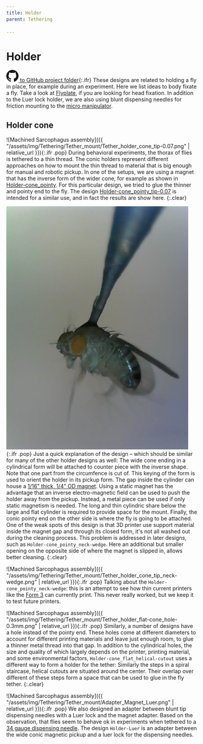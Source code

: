 ```yaml
---
title: Holder
parent: Tethering

---
```


# Holder 

[![Open GitHub folder](/assets/img/GitHub-Mark-32px.png) to GitHub project folder](https://github.com/reiserlab/Component-Design/tree/main/Tethering/Tether_holder){:.ifr}
These designs are related to holding a fly in place, for example during an experiment. Here we list ideas to body fixate a fly. Take a look at [Flyplate](/flyplate), if you are looking for head fixation. In addition to the Luer lock holder, we are also using blunt dispensing needles for friction mounting to the [micro manipulator](/micromanipulator).

## Holder cone

![Machined Sarcophagus assembly]({{ "/assets/img/Tethering/Tether_mount/Tether_holder_cone_tip-0.07.png" | relative_url }}){:.ifr .pop}
During behavioral experiments, the thorax of flies is tethered to a thin thread. The conic holders represent different approaches on how to mount the thin thread to material that is big enough for manual and robotic pickup. In one of the setups, we are using a magnet that has the inverse form of the wider cone, for example as shown in [Holder-cone_pointy](Holder-cone_pointy.stl). For this particular design, we tried to glue the thinner and pointy end to the fly. The design [Holder-cone_pointy_tip-0.07](Holder-cone_pointy_tip-0.07.stl) is intended for a similar use, and in fact the results are show here.
{:.clear}

![Fly tethered to a pointy holder](/assets/img/Tethering/Tether_mount/Tether_holder_cone_tip-0.07_form3_03_2019-11_fly.jpg){:.ifr .pop}
Just a quick explanation of the design – which should be similar for many of the other holder designs as well: The wide cone ending in a cylindrical form will be attached to counter piece with the inverse shape. Note that one part from the circumfence is cut of. This keying of the form is used to orient the holder in its pickup form. The gap inside the cylinder can house a [1/16" thick, 1/4" OD magnet](https://www.mcmaster.com/5862k141). Using a static magnet has the advantage that an inverse electro-magnetic field can be used to push the holder away from the pickup. Instead, a metal piece can be used if only static magnetism is needed. The long and thin cylindric share below the large and flat cylinder is required to provide space for the mount. Finally, the conic pointy end on the other side is where the fly is going to be attached. One of the weak spots of this design is that 3D printer use support material inside the magnet gap and through its closed form, it's not all washed out during the cleaning process. This problem is addressed in later designs, such as `Holder-cone_pointy_neck-wedge`. Here an additional but smaller opening on the opposite side of where the magnet is slipped in, allows better cleaning.
{:.clear}

![Machined Sarcophagus assembly]({{ "/assets/img/Tethering/Tether_mount/Tether_holder_cone_tip_neck-wedge.png" | relative_url }}){:.ifr .pop}
Talking about the `Holder-cone_pointy_neck-wedge`: this is an attempt to see how thin current printers like the [Form 3](/production) can currently print. This never really worked, but we keep it to test future printers.

![Machined Sarcophagus assembly]({{ "/assets/img/Tethering/Tether_mount/Tether_holder_flat-cone_hole-0.3mm.png" | relative_url }}){:.ifr .pop}
Similarly, a number of designs have a hole instead of the pointy end. These holes come at different diameters to account for different printing materials and leave just enough room, to glue a thinner metal thread into that gap. In addition to the cylindrical holes, the size and quality of which largely depends on the printer, printing material, and some environmental factors, `Holder-cone_flat_helical-cutout` uses a different way to form a holder for the tether: Similarly the steps in a spiral staircase, helical cutouts are situated around the center. Their overlap over different of these steps form a space that can be used to glue in the fly tether.
{:.clear}

![Machined Sarcophagus assembly]({{ "/assets/img/Tethering/Tether_mount/Adapter_Magnet_Luer.png" | relative_url }}){:.ifr .pop}
We also designed an adapter between blunt tip dispensing needles with a Luer lock and the magnet adapter. Based on the observation, that flies seem to behave ok in experiments when tethered to a [34 gauge dispensing needle](https://www.amazon.com/dp/B07KGPDSHX/). The design `Holder-Luer` is an adapter between the wide conic magnetic pickup and a luer lock for the dispensing needles.